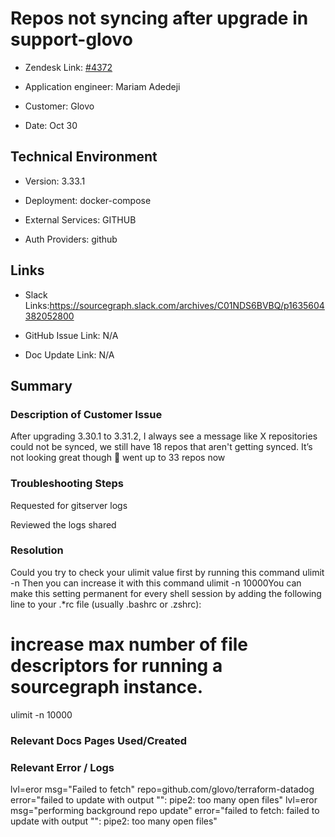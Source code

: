 

# Repos not syncing after upgrade in support-glovo <!-- Ticket Title  Hint: include keywords to make it searchable -->



- Zendesk Link: [#4372](https://sourcegraph.zendesk.com/agent/tickets/4372)

- Application engineer: Mariam Adedeji

- Customer: Glovo <!-- Redact if this contains personally identifying information -->

- Date: Oct 30


<!-- Data populated from integration, speak to Ben Gordon or Michael Bali if not working -->

<!-- During Internal team trial, fill missing data manually (we are waiting for all data to sync) -->



## Technical Environment

- Version: 3.33.1​

- Deployment: docker-compose

- External Services: GITHUB

- Auth Providers: github





## Links
<!-- Data for application engineer manual entry -->
- Slack Links:https://sourcegraph.slack.com/archives/C01NDS6BVBQ/p1635604382052800

- GitHub Issue Link: N/A

- Doc Update Link: N/A



## Summary

### Description of Customer Issue

After upgrading 3.30.1 to 3.31.2, I always see a message like X repositories could not be synced, we still have 18 repos that aren't getting synced. It’s not looking great though :grimacing: went up to 33 repos now



### Troubleshooting Steps

Requested for gitserver logs

Reviewed the logs shared



### Resolution

Could you try to check your ulimit value first by running this command
ulimit -n
Then you can increase it with this command
ulimit -n 10000You can make this setting permanent for every shell session by adding the following line to your .*rc file (usually .bashrc or .zshrc):

# increase max number of file descriptors for running a sourcegraph instance.
ulimit -n 10000



### Relevant Docs Pages Used/Created



### Relevant Error / Logs

<!-- Please redact keys, tokens, and personal identifying information -->

lvl=eror msg="Failed to fetch" repo=github.com/glovo/terraform-datadog error="failed to update with output \"\": pipe2: too many open files"
lvl=eror msg="performing background repo update" error="failed to fetch: failed to update with output \"\": pipe2: too many open files"

